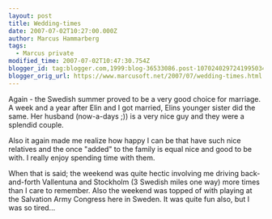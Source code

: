 ```yaml
---
layout: post
title: Wedding-times
date: 2007-07-02T10:27:00.000Z
author: Marcus Hammarberg
tags:
  - Marcus private
modified_time: 2007-07-02T10:47:30.754Z
blogger_id: tag:blogger.com,1999:blog-36533086.post-1070240297241995034
blogger_orig_url: https://www.marcusoft.net/2007/07/wedding-times.html
---
```


Again - the Swedish summer proved to be a very good choice for marriage. A week and a year after Elin and I got married, Elins younger sister did the same. Her husband (now-a-days ;)) is a very nice guy and they were a splendid couple.

Also it again made me realize how happy I can be that have such nice relatives and the once "added" to the family is equal nice and good to be with. I really enjoy spending time with them.

When that is said; the weekend was quite hectic involving me driving back-and-forth Vallentuna and Stockholm (3 Swedish miles one way) more times than I care to remember. Also the weekend was topped of with playing at the Salvation Army Congress here in Sweden. It was quite fun also, but I was so tired...
